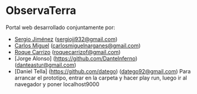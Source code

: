 ObservaTerra
================

Portal web desarrollado conjuntamente por:
* [Sergio Jiménez](https://github.com/Seryusjj) (sergiojj932@gmail.com)
* [Carlos Miguel](https://github.com/CarlosMiguelNarganes) (carlosmiguelnarganes@gmail.com)
* [Roque Carrizo](https://github.com/roquec) (roquecarrizof@gmail.com)
* [Jorge Alonso] (https://github.com/DanteInferno) (danteastur@gmail.com)
* [Daniel Tella] (https://github.com/datego) (datego92@gmail.com)
Para arrancar el prototipo, entrar en la carpeta y hacer play run, luego ir al navegador
y poner localhost9000